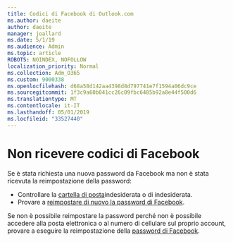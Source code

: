 ```yaml
---
title: Codici di Facebook di Outlook.com
ms.author: daeite
author: daeite
manager: joallard
ms.date: 5/1/19
ms.audience: Admin
ms.topic: article
ROBOTS: NOINDEX, NOFOLLOW
localization_priority: Normal
ms.collection: Adm_O365
ms.custom: 9000338
ms.openlocfilehash: d68a58d142aa4398d8d797741e7f1594a06dc9ce
ms.sourcegitcommit: 1f3c9a60b041cc26c09fbc6485b92a8e44f500d6
ms.translationtype: MT
ms.contentlocale: it-IT
ms.lasthandoff: 05/01/2019
ms.locfileid: "33527440"
---
```

# <a name="not-receiving-facebook-codes"></a>Non ricevere codici di Facebook

Se è stata richiesta una nuova password da Facebook ma non è stata ricevuta la reimpostazione della password:

- Controllare la [cartella di posta](https://outlook.live.com/mail/junkemail)indesiderata o di indesiderata.
- Provare a [reimpostare di nuovo la password di Facebook](https://www.facebook.com/help/213395615347144?helpref=faq_content).

Se non è possibile reimpostare la password perché non è possibile accedere alla posta elettronica o al numero di cellulare sul proprio account, provare a eseguire la reimpostazione della [password di Facebook](https://www.facebook.com/help/218815984812734).